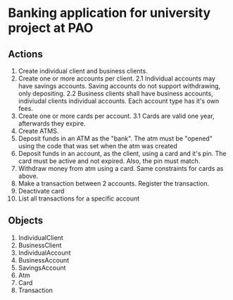 # Banking application for university project at PAO

## Actions
1. Create individual client and business clients. 
2. Create one or more accounts per client. 
    2.1 Individual accounts may have savings accounts. Saving accounts do not support withdrawing, only depositing. 
    2.2 Business clients shall have business accounts, indiviudal clients individual accounts. Each account type has it's own fees.
3. Create one or more cards per account. 
    3.1 Cards are valid one year, afterwards they expire. 
4. Create ATMS. 
5. Deposit funds in an ATM as the "bank". The atm must be "opened" using the code that was set when the atm was created  
6. Deposit funds in an account, as the client, using a card and it's pin. The card must be active and not expired. Also, the pin must match.
7. Withdraw money from atm using a card. Same constraints for cards as above.
8. Make a transaction between 2 accounts. Register the transaction. 
9. Deactivate card
10. List all transactions for a specific account
   

## Objects
1. IndividualClient 
2. BusinessClient
3. IndividualAccount 
4. BusinessAccount
5. SavingsAccount 
6. Atm 
7. Card 
8. Transaction 


